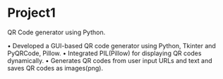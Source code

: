 # Project1
QR Code generator using Python.

•	Developed a GUI-based QR code generator using Python, Tkinter and PyQRCode, Pillow.
•	Integrated PIL(Pillow) for displaying QR codes dynamically.
•	Generates QR codes from user input URLs and text and saves QR codes as images(png).
